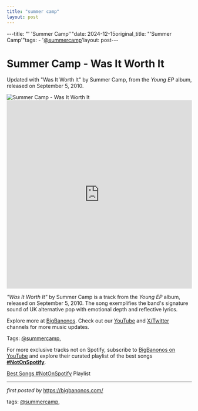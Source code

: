 ```yaml
---
title: "summer camp"
layout: post
---
```

---title: "' 'Summer Camp''"date: 2024-12-15original_title: "'Summer Camp'"tags:  - '[@summercamp](/tags/summercamp/)'layout: post---<!-- Title of the Post --><h1 >Summer Camp - Was It Worth It</h1> <!-- Introductory Text --><p >Updated with "Was It Worth It" by Summer Camp, from the *Young EP* album, released on September 5, 2010.</p> <!-- Featured Image --><div > <img src="https://i.scdn.co/image/ab67616d0000b2738679d90c62463d42147e18ed" alt="Summer Camp - Was It Worth It" /></div> <!-- YouTube Video Embed --><div > <iframe width="100%" height="514" src="https://www.youtube.com/embed/EE0MhXo05M4" title="Summer Camp - Was It Worth It" frameborder="0" allow="accelerometer; autoplay; clipboard-write; encrypted-media; gyroscope; picture-in-picture; web-share" referrerpolicy="strict-origin-when-cross-origin" allowfullscreen></iframe></div> <!-- Song Information --><div > <p><em>"Was It Worth It"</em> by Summer Camp is a track from the *Young EP* album, released on September 5, 2010. The song exemplifies the band's signature sound of UK alternative pop with emotional depth and reflective lyrics.</p></div> <!-- Footer Links --><div > <p>Explore more at <a href="https://bigbanonos.com/" target="_blank">BigBanonos</a>. Check out our <a href="https://www.youtube.com/[@BigBanonos](/tags/BigBanonos/)" target="_blank">YouTube</a> and <a href="https://x.com/bigbanonos" target="_blank">X/Twitter</a> channels for more music updates.</p></div> <!-- Tags --><p >Tags: [@summercamp](/tags/summercamp/),</p><!--Subscribe and Playlist Links--><div>    <p>For more exclusive tracks not on Spotify, subscribe to <a href="https://www.youtube.com/[@BigBanonos](/tags/BigBanonos/)" target="_blank">BigBanonos on YouTube</a> and explore their curated playlist of the best songs <strong>[#NotOnSpotify](/tags/NotOnSpotify/)</strong>.</p>    <p><a href="https://www.youtube.com/playlist?list=PLtuNtuTatqI0kFahUCbtbfenC_ET5O_tr" target="_blank">Best Songs [#NotOnSpotify](/tags/NotOnSpotify/) Playlist<br /></a></p></div><hr /><p><em>first posted by</em> <a href="https://bigbanonos.com/" rel="noopener" target="_new">https://bigbanonos.com/</a></p><p>tags: [@summercamp](/tags/summercamp/),</p>